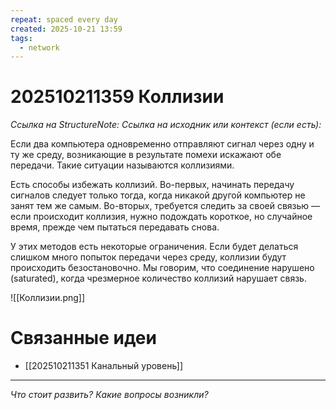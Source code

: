 ```yaml
---
repeat: spaced every day
created: 2025-10-21 13:59
tags:
  - network
---
```

# 202510211359 Коллизии

*Ссылка на StructureNote:*
*Ссылка на исходник или контекст (если есть):*

Если два компьютера одновременно отправляют сигнал через одну и ту же среду, возникающие в результате помехи искажают обе передачи. Такие ситуации называются коллизиями.

Есть способы избежать коллизий. Во-первых, начинать передачу сигналов следует только тогда, когда никакой другой компьютер не занят тем же самым. Во-вторых, требуется следить за своей связью — если происходит коллизия, нужно подождать короткое, но случайное время, прежде чем пытаться передавать снова.

У этих методов есть некоторые ограничения. Если будет делаться слишком много попыток передачи через среду, коллизии будут происходить безостановочно. Мы говорим, что соединение нарушено (saturated), когда чрезмерное количество коллизий нарушает связь.

![[Коллизии.png]]

# Связанные идеи

- [[202510211351 Канальный уровень]]

---

*Что стоит развить? Какие вопросы возникли?*
